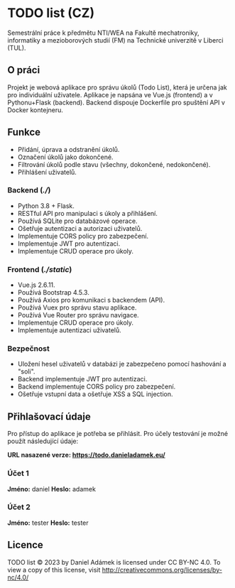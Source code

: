 # TODO list (CZ)
Semestrální práce k předmětu NTI/WEA na Fakultě mechatroniky, informatiky a mezioborových studií (FM) na Technické 
univerzitě v Liberci (TUL).

## O práci
Projekt je webová aplikace pro správu úkolů (Todo List), která je určena jak pro individuální uživatele. Aplikace je 
napsána ve Vue.js (frontend) a v Pythonu+Flask (backend). Backend dispouje Dockerfile pro spuštění API v Docker 
kontejneru.

## Funkce
- Přidání, úprava a odstranění úkolů.
- Označení úkolů jako dokončené.
- Filtrování úkolů podle stavu (všechny, dokončené, nedokončené).
- Přihlášení uživatelů.

### Backend (_./_)
- Python 3.8 + Flask.
- RESTful API pro manipulaci s úkoly a přihlášení.
- Používá SQLite pro databázové operace.
- Ošetřuje autentizaci a autorizaci uživatelů.
- Implementuje CORS policy pro zabezpečení.
- Implementuje JWT pro autentizaci.
- Implementuje CRUD operace pro úkoly.

### Frontend (_./static_)
- Vue.js 2.6.11.
- Používá Bootstrap 4.5.3.
- Používá Axios pro komunikaci s backendem (API).
- Používá Vuex pro správu stavu aplikace.
- Používá Vue Router pro správu navigace.
- Implementuje CRUD operace pro úkoly.
- Implementuje autentizaci uživatelů. 

### Bezpečnost
- Uložení hesel uživatelů v databázi je zabezpečeno pomocí hashování a "soli".
- Backend implementuje JWT pro autentizaci.
- Backend implementuje CORS policy pro zabezpečení.
- Ošetřuje vstupní data a ošetřuje XSS a SQL injection.

## Přihlašovací údaje
Pro přístup do aplikace je potřeba se přihlásit. Pro účely testování je možné použít následující údaje:

__URL nasazené verze: https://todo.danieladamek.eu/__

### Účet 1
__Jméno:__ daniel 
__Heslo:__ adamek

### Účet 2
__Jméno:__ tester 
__Heslo:__ tester



## Licence
TODO list © 2023 by Daniel Adámek is licensed under CC BY-NC 4.0. To view a copy of this license, visit http://creativecommons.org/licenses/by-nc/4.0/